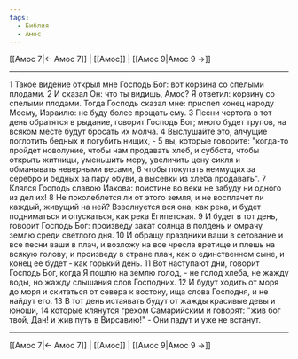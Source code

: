 ```yaml
---
tags:
  - Библия
  - Амос
---
```

[[Амос 7|← Амос 7]] | [[Амос]] | [[Амос 9|Амос 9 →]]

---
1 Такое видение открыл мне Господь Бог: вот корзина со спелыми плодами.
2 И сказал Он: что ты видишь, Амос? Я ответил: корзину со спелыми плодами. Тогда Господь сказал мне: приспел конец народу Моему, Израилю: не буду более прощать ему.
3 Песни чертога в тот день обратятся в рыдание, говорит Господь Бог; много будет трупов, на всяком месте будут бросать их молча.
4 Выслушайте это, алчущие поглотить бедных и погубить нищих, -
5 вы, которые говорите: "когда-то пройдет новолуние, чтобы нам продавать хлеб, и суббота, чтобы открыть житницы, уменьшить меру, увеличить цену сикля и обманывать неверными весами,
6 чтобы покупать неимущих за серебро и бедных за пару обуви, а высевки из хлеба продавать".
7 Клялся Господь славою Иакова: поистине во веки не забуду ни одного из дел их!
8 Не поколеблется ли от этого земля, и не восплачет ли каждый, живущий на ней? Взволнуется вся она, как река, и будет подниматься и опускаться, как река Египетская.
9 И будет в тот день, говорит Господь Бог: произведу закат солнца в полдень и омрачу землю среди светлого дня.
10 И обращу праздники ваши в сетование и все песни ваши в плач, и возложу на все чресла вретище и плешь на всякую голову; и произведу в стране плач, как о единственном сыне, и конец ее будет - как горький день.
11 Вот наступают дни, говорит Господь Бог, когда Я пошлю на землю голод, - не голод хлеба, не жажду воды, но жажду слышания слов Господних.
12 И будут ходить от моря до моря и скитаться от севера к востоку, ища слова Господня, и не найдут его.
13 В тот день истаявать будут от жажды красивые девы и юноши,
14 которые клянутся грехом Самарийским и говорят: "жив бог твой, Дан! и жив путь в Вирсавию!" - Они падут и уже не встанут.

---
[[Амос 7|← Амос 7]] | [[Амос]] | [[Амос 9|Амос 9 →]]